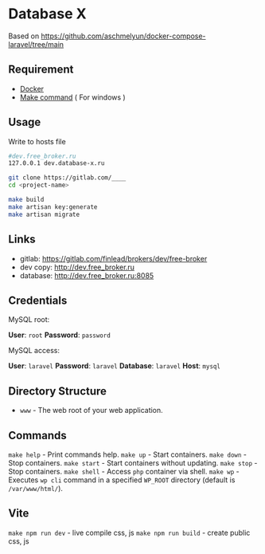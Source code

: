 # Database X

Based on https://github.com/aschmelyun/docker-compose-laravel/tree/main

## Requirement

* [Docker](https://hub.docker.com/)
* [Make command](https://gist.github.com/evanwill/0207876c3243bbb6863e65ec5dc3f058#make) ( For windows )

## Usage

Write to hosts file

```bash
#dev.free_broker.ru
127.0.0.1 dev.database-x.ru
```

```bash
git clone https://gitlab.com/____
cd <project-name>

make build
make artisan key:generate
make artisan migrate
```

## Links

* gitlab:   <https://gitlab.com/finlead/brokers/dev/free-broker>
* dev copy: http://dev.free_broker.ru
* database: http://dev.free_broker.ru:8085

## Credentials

MySQL root:

**User**: `root`
**Password**: `password`

MySQL access:

**User**: `laravel`
**Password**: `laravel`
**Database**: `laravel`
**Host**: `mysql`

## Directory Structure

* `www` - The web root of your web application.

## Commands

`make help` - Print commands help.
`make up` - Start containers.
`make down` - Stop containers.
`make start` - Start containers without updating.
`make stop` - Stop containers.
`make shell` - Access `php` container via shell.
`make wp` - Executes `wp cli` command in a specified `WP_ROOT` directory (default is `/var/www/html/`).

## Vite

`make npm run dev` - live compile css, js
`make npm run build` - create public css, js
